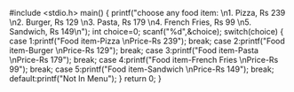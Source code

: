 #include <stdio.h>
main()
{
    printf("choose any food item: \n1. Pizza, Rs 239 \n2. Burger, Rs 129 \n3. Pasta, Rs 179 \n4. French Fries, Rs 99 \n5. Sandwich, Rs 149\n");
    int choice=0;
    scanf("%d",&choice);
    switch(choice)
    {
        case 1:printf("Food item-Pizza \nPrice-Rs 239");
            break;
        case 2:printf("Food item-Burger \nPrice-Rs 129");
            break;
        case 3:printf("Food item-Pasta \nPrice-Rs 179");
            break;
        case 4:printf("Food item-French Fries \nPrice-Rs 99");
            break;
        case 5:printf("Food item-Sandwich \nPrice-Rs 149");
            break;
        default:printf("Not In Menu");
    }
    return 0;
}
